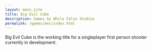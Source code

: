 ```yaml
---
layout: main_site
title: Big Evil Cube
description: Games by While False Studios
permalink: /games/bec/index.html
---
```


Big Evil Cube is the working title for a singleplayer first person shooter currently in development. 

<div is="wfs-gallery" images='{"images":["/images/game-media/bec-beach1.jpg", "/images/game-media/bec-brutal1.jpg", "/images/game-media/bec-brutal3.jpg", "/images/game-media/bec-rig1.jpg", "/images/game-media/bec-rig2.jpg", "/images/game-media/bec-sphere1.jpg", "/images/game-media/bec-genocide1.jpg", "/images/game-media/bec-genocide2.jpg", "/images/game-media/bec-warehouse1.jpg", "/images/game-media/bec-fanart.jpg"]}'></div>

<br>
